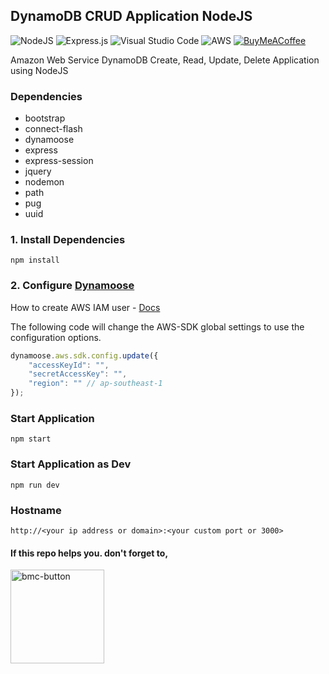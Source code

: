 ## DynamoDB CRUD Application NodeJS

<img alt="NodeJS" src="https://img.shields.io/badge/node.js-%2343853D.svg?style=for-the-badge&logo=node-dot-js&logoColor=white"/> <img alt="Express.js" src="https://img.shields.io/badge/express.js-%23404d59.svg?style=for-the-badge&logo=express&logoColor=%2361DAFB"/> <img alt="Visual Studio Code" src="https://img.shields.io/badge/VisualStudioCode-0078d7.svg?style=for-the-badge&logo=visual-studio-code&logoColor=white"/> <img alt="AWS" src="https://img.shields.io/badge/AWS-%23FF9900.svg?style=for-the-badge&logo=amazon-aws&logoColor=white"/> <a href="https://www.buymeacoffee.com/mrheyley" target="_blank"><img alt="BuyMeACoffee" src="https://img.shields.io/badge/Buy%20Me%20a%20Coffee-ffdd00?style=for-the-badge&logo=buy-me-a-coffee&logoColor=black" /></a>

Amazon Web Service DynamoDB Create, Read, Update, Delete Application using NodeJS

### Dependencies

* bootstrap
* connect-flash
* dynamoose
* express
* express-session
* jquery
* nodemon
* path
* pug
* uuid

### 1. Install Dependencies

```console
npm install
```

### 2. Configure <a href="https://dynamoosejs.com/">Dynamoose</a>

How to create AWS IAM user - <a href="https://docs.aws.amazon.com/amazondynamodb/latest/developerguide/DAX.client.create-user-policy.html">Docs</a>

The following code will change the AWS-SDK global settings to use the configuration options.

```javascript
dynamoose.aws.sdk.config.update({
    "accessKeyId": "",
    "secretAccessKey": "",
    "region": "" // ap-southeast-1
});
```

### Start Application

```console
npm start
```

### Start Application as Dev
```console
npm run dev
```

### Hostname
```link
http://<your ip address or domain>:<your custom port or 3000>
```

#### If this repo helps you. don't forget to,
<a href="https://buymeacoffee.com/mrheyley"><img width="150" alt="bmc-button" src="https://user-images.githubusercontent.com/44564741/125607774-5192db0e-86cd-4b40-9253-c6b339127853.png"></a>

